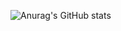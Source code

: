 ![Anurag's GitHub stats](https://github-readme-stats.vercel.app/api?username=MASAKi-cell&show_icons=true&theme=cobalt)
